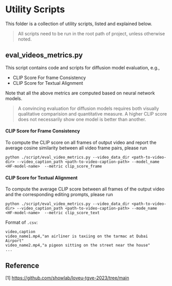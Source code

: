# Utility Scripts

This folder is a collection of utility scripts, listed and explained below.

> All scripts need to be run in the root path of project, unless otherwise noted.

## eval_videos_metrics.py

This script contains code and scripts for diffusion model evaluation, e.g.,

- CLIP Score For frame Consistency
- CLIP Score for Textual Alignment


Note that all the above metrics are computed based on neural network models.

> A convincing evaluation for diffusion models requires both visually qualitative comparision and quantitative measure. A higher CLIP score does not necessarily show one model is better than another.


#### CLIP Score for Frame Consistency

To compute the CLIP score on all frames of output video and report the average cosine similarity between all video frame pairs, please run

```shell
python ./script/eval_video_metrics.py --video_data_dir <path-to-video-dir> --video_caption_path <path-to-video-caption-path> --model_name <HF-model-name>  --metric clip_score_frame
```

#### CLIP Score for Textual Alignment

To compute the average CLIP score between all frames of the output video and the corresponding editing prompts, please run

```shell
python ./script/eval_video_metrics.py --video_data_dir <path-to-video-dir> --video_caption_path <path-to-video-caption-path> --mode_name <HF-model-name>  --metric clip_score_text
```

Format of `.csv`:
```
video,caption
video_name1.mp4,"an airliner is taxiing on the tarmac at Dubai Airport"
video_name2.mp4,"a pigeon sitting on the street near the house"
...
```

## Reference

[1] https://github.com/showlab/loveu-tgve-2023/tree/main

